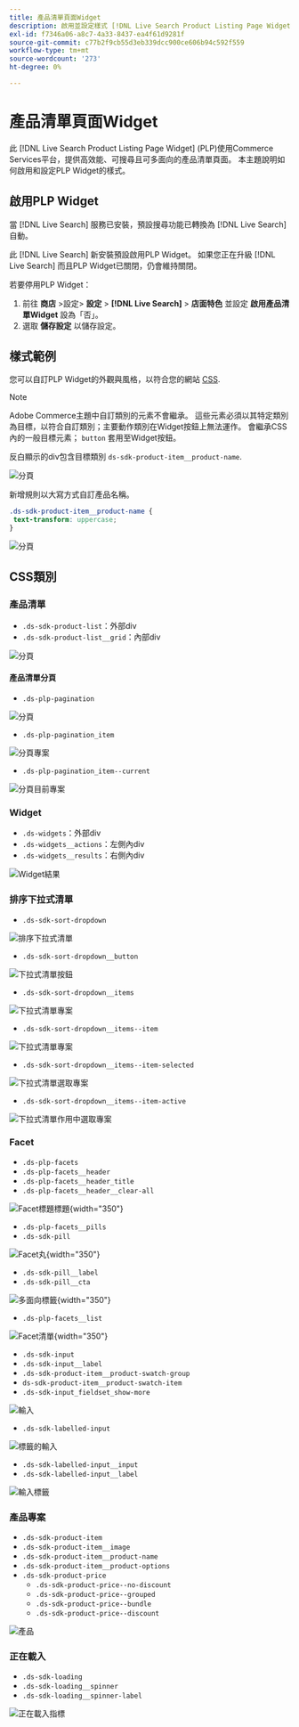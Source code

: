 ```yaml
---
title: 產品清單頁面Widget
description: 啟用並設定樣式 [!DNL Live Search Product Listing Page Widget]
exl-id: f7346a06-a8c7-4a33-8437-ea4f61d9281f
source-git-commit: c77b2f9cb55d3eb339dcc900ce606b94c592f559
workflow-type: tm+mt
source-wordcount: '273'
ht-degree: 0%

---
```


# 產品清單頁面Widget

此 [!DNL Live Search Product Listing Page Widget] (PLP)使用Commerce Services平台，提供高效能、可搜尋且可多面向的產品清單頁面。 本主題說明如何啟用和設定PLP Widget的樣式。

## 啟用PLP Widget

當 [!DNL Live Search] 服務已安裝，預設搜尋功能已轉換為 [!DNL Live Search] 自動。

此 [!DNL Live Search] 新安裝預設啟用PLP Widget。 如果您正在升級 [!DNL Live Search] 而且PLP Widget已關閉，仍會維持關閉。

若要停用PLP Widget：

1. 前往 **商店** >設定> **設定** > **[!DNL Live Search]** > **店面特色** 並設定 **啟用產品清單Widget** 設為「否」。
1. 選取 **儲存設定** 以儲存設定。

## 樣式範例

您可以自訂PLP Widget的外觀與風格，以符合您的網站 [CSS](https://developer.adobe.com/commerce/frontend-core/guide/css/).

>[!NOTE]
>
>Adobe Commerce主題中自訂類別的元素不會繼承。 這些元素必須以其特定類別為目標，以符合自訂類別；主要動作類別在Widget按鈕上無法運作。
>會繼承CSS內的一般目標元素； `button` 套用至Widget按鈕。

反白顯示的div包含目標類別 `ds-sdk-product-item__product-name`.

![分頁](assets/plp-css-example.png)

新增規則以大寫方式自訂產品名稱。

```css
.ds-sdk-product-item__product-name {
 text-transform: uppercase;
}
```

![分頁](assets/plp-css-example-after.png)

## CSS類別

### 產品清單

* `.ds-sdk-product-list`：外部div
* `.ds-sdk-product-list__grid`：內部div

![分頁](assets/plp-css-product-list.png)

#### 產品清單分頁

* `.ds-plp-pagination`

![分頁](assets/plp-css-pagination.png)

* `.ds-plp-pagination_item`

![分頁專案](assets/plp-css-pagination-item.png)

* `.ds-plp-pagination_item--current`

![分頁目前專案](assets/plp-css-pagination-item-current.png)

### Widget

* `.ds-widgets`：外部div
* `.ds-widgets__actions`：左側內div
* `.ds-widgets__results`：右側內div

![Widget結果](assets/plp-css-widgets.png)

### 排序下拉式清單

* `.ds-sdk-sort-dropdown`

![排序下拉式清單](assets/plp-css-dropdown.png)

* `.ds-sdk-sort-dropdown__button`

![下拉式清單按鈕](assets/plp-css-dropdown-button.png)

* `.ds-sdk-sort-dropdown__items`

![下拉式清單專案](assets/plp-css-dropdown-items.png)

* `.ds-sdk-sort-dropdown__items--item`

![下拉式清單專案](assets/plp-css-dropdown-item.png)

* `.ds-sdk-sort-dropdown__items--item-selected`

![下拉式清單選取專案](assets/plp-css-dropdown-selected.png)

* `.ds-sdk-sort-dropdown__items--item-active`

![下拉式清單作用中選取專案](assets/plp-css-dropdown-active.png)

### Facet

* `.ds-plp-facets`
* `.ds-plp-facets__header`
* `.ds-plp-facets__header_title`
* `.ds-plp-facets__header__clear-all`

![Facet標題標題](assets/plp-css-facets-title-clear.png){width="350"}

* `.ds-plp-facets__pills`
* `.ds-sdk-pill`

![Facet丸](assets/plp-css-facets-pill.png){width="350"}

* `.ds-sdk-pill__label`
* `.ds-sdk-pill__cta`

![多面向標籤](assets/plp-css-pill-label-cta.png){width="350"}

* `.ds-plp-facets__list`

![Facet清單](assets/plp-css-facets-list.png){width="350"}

* `.ds-sdk-input`
* `.ds-sdk-input__label`
* `.ds-sdk-product-item__product-swatch-group`
* `ds-sdk-product-item__product-swatch-item`
* `.ds-sdk-input_fieldset_show-more`

![輸入](assets/plp-css-sdk-input.png)

* `.ds-sdk-labelled-input`

![標籤的輸入](assets/plp-css-labelled-input.png)

* `.ds-sdk-labelled-input__input`
* `.ds-sdk-labelled-input__label`

![輸入標籤](assets/plp-css-labelled-input-label.png)

### 產品專案

* `.ds-sdk-product-item`
* `.ds-sdk-product-item__image`
* `.ds-sdk-product-item__product-name`
* `.ds-sdk-product-item__product-options`
* `.ds-sdk-product-price`
   * `.ds-sdk-product-price--no-discount`
   * `.ds-sdk-product-price--grouped`
   * `.ds-sdk-product-price--bundle`
   * `.ds-sdk-product-price--discount`

![產品](assets/plp-css-product.png)

### 正在載入

* `.ds-sdk-loading`
* `.ds-sdk-loading__spinner`
* `.ds-sdk-loading__spinner-label`

![正在載入指標](assets/plp-css-loading.png)
